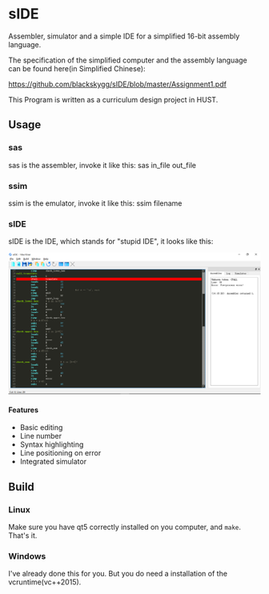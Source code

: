 # sIDE
Assembler, simulator and a simple IDE for a simplified 16-bit assembly language.

The specification of the simplified computer and the assembly language can be found here(in Simplified Chinese):

https://github.com/blackskygg/sIDE/blob/master/Assignment1.pdf

This Program is written as a curriculum design project in HUST.

## Usage
### sas
sas is the assembler, invoke it like this:
    sas in_file out_file
    
### ssim
ssim is the emulator, invoke it like this:
    ssim filename
    
### sIDE
sIDE is the IDE, which stands for "stupid IDE", it looks like this:

![image](https://github.com/blackskygg/sIDE/blob/master/screenshots/screenshot.png)

#### Features
* Basic editing
* Line number
* Syntax highlighting
* Line positioning on error
* Integrated simulator

## Build
### Linux
Make sure you have qt5 correctly installed on you computer, and `make`. That's it.

### Windows
I've already done this for you. But you do need a installation of the vcruntime(vc++2015).
